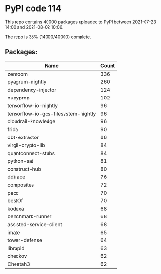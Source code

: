 # PyPI code 114

This repo contains 40000 packages uploaded to PyPI between 
2021-07-23 14:00 and 2021-08-02 10:06.

The repo is 35% (14000/40000) complete.

## Packages:

| Name  | Count |
| ----- | ----- |
| zenroom | 336 |
| pyagrum-nightly | 260 |
| dependency-injector | 124 |
| nupyprop | 102 |
| tensorflow-io-nightly | 96 |
| tensorflow-io-gcs-filesystem-nightly | 96 |
| cloudrail-knowledge | 96 |
| frida | 90 |
| dbt-extractor | 88 |
| virgil-crypto-lib | 84 |
| quantconnect-stubs | 84 |
| python-sat | 81 |
| construct-hub | 80 |
| ddtrace | 76 |
| composites | 72 |
| pacc | 70 |
| bestOf | 70 |
| kodexa | 68 |
| benchmark-runner | 68 |
| assisted-service-client | 68 |
| imate | 65 |
| tower-defense | 64 |
| librapid | 63 |
| checkov | 62 |
| Cheetah3 | 62 |



